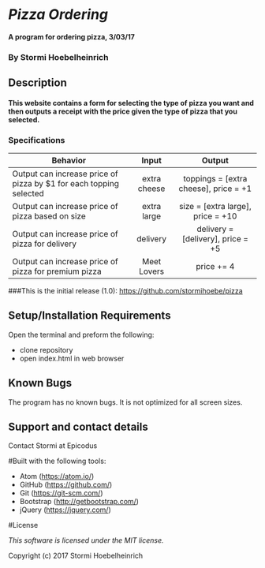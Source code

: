 # _Pizza Ordering_

#### A program for ordering pizza, 3/03/17

### By Stormi Hoebelheinrich

## Description

#### This website contains a form for selecting the type of pizza you want and then outputs a receipt with the price given the type of pizza that you selected.

### Specifications

| Behavior |   Input   |   Output   |
|----------|:---------:|:----------:|
| Output can increase price of pizza by $1 for each topping selected| extra cheese | toppings = [extra cheese], price = +1 |
| Output can increase price of pizza based on size| extra large | size = [extra large], price = +10 |
| Output can increase price of pizza for delivery| delivery | delivery = [delivery], price = +5 |
| Output can increase price of pizza for premium pizza| Meet Lovers | price += 4 |



###This is the initial release (1.0):
https://github.com/stormihoebe/pizza


## Setup/Installation Requirements
Open the terminal and preform the following:
* clone repository
* open index.html in web browser


## Known Bugs

The program has no known bugs. It is not optimized for all screen sizes.

## Support and contact details

Contact Stormi at Epicodus

#Built with the following tools:

* Atom (https://atom.io/)
* GitHub (https://github.com/)
* Git (https://git-scm.com/)
* Bootstrap (http://getbootstrap.com/)
* jQuery (https://jquery.com/)

#License

*This software is licensed under the MIT license.*

Copyright (c) 2017 Stormi Hoebelheinrich
